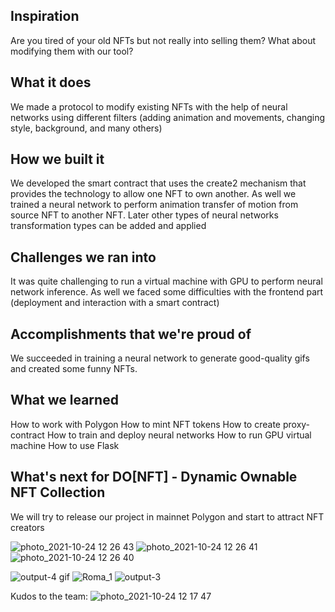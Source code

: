 ## Inspiration
Are you tired of your old NFTs but not really into selling them? What about modifying them with our tool?  

## What it does
We made a protocol to modify existing NFTs with the help of neural networks using different filters (adding animation and movements, changing style, background, and many others)

## How we built it
We developed the smart contract that uses the create2 mechanism that provides the technology to allow one NFT to own another. As well we trained a neural network to perform animation transfer of motion from source NFT to another NFT. Later other types of neural networks transformation types can be added and applied

## Challenges we ran into
It was quite challenging to run a virtual machine with GPU to perform neural network inference. As well we faced some difficulties with the frontend part (deployment and interaction with a smart contract) 

## Accomplishments that we're proud of
We succeeded in training a neural network to generate good-quality gifs and created some funny NFTs. 

## What we learned
How to work with Polygon
How to mint NFT tokens
How to create proxy-contract
How to train and deploy neural networks
How to run GPU virtual machine
How to use Flask

## What's next for DO[NFT] - Dynamic Ownable NFT Collection
We will try to release our project in mainnet Polygon and start to attract NFT creators

![photo_2021-10-24 12 26 43](https://user-images.githubusercontent.com/3356474/138594816-e400bd00-391c-4426-ae52-551afbce3700.jpeg)
![photo_2021-10-24 12 26 41](https://user-images.githubusercontent.com/3356474/138594817-b59610f3-17dc-46f2-83eb-b585e90adad1.jpeg)
![photo_2021-10-24 12 26 40](https://user-images.githubusercontent.com/3356474/138594818-1be084bd-dc9f-454f-bc33-43f4ff0a838c.jpeg)


![output-4 gif](https://user-images.githubusercontent.com/3356474/138591977-1e03c2ef-ab06-44b4-bb3e-5e6f1962a257.gif)
![Roma_1](https://user-images.githubusercontent.com/3356474/138591966-765b3b9b-c3d1-4d06-b7b9-e656ba07b35d.gif)
![output-3](https://user-images.githubusercontent.com/3356474/138592039-fffd04fb-a8db-4e94-ac81-e3252ae7c5ed.gif)

Kudos to the team:
![photo_2021-10-24 12 17 47](https://user-images.githubusercontent.com/3356474/138591971-cfa26571-773f-478f-9a4c-f818a6ae6f15.jpeg)
